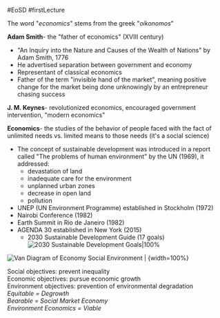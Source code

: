 #EoSD #firstLecture


The word "*economics*" stems from the greek "*oikonomos*"

**Adam Smith**- the "father of economics" (XVIII century)
- "An Inquiry into the Nature and Causes of the Wealth of Nations" by Adam Smith, 1776
- He advertised separation between government and economy
- Representant of classical economics
- Father of the term "invisible hand of the market", meaning positive change for the market being done unknowingly by an entrepreneur chasing success

**J. M. Keynes**- revolutionized economics, encouraged government intervention, "modern economics"

**Economics**- the studies of the behavior of people faced with the fact of unlimited needs vs. limited means to those needs (it's a social science)

- The concept of sustainable development was introduced in a report called "The problems of human environment" by the UN (1969), it addressed:
	- devastation of land
	- inadequate care for the environment
	- unplanned urban zones
	- decrease in open land
	- pollution
- UNEP (UN Environment Programme) established in Stockholm (1972)
- Nairobi Conference (1982)
- Earth Summit in Rio de Janeiro (1982)
- AGENDA 30 established in New York (2015)
	- 2030 Sustainable Development Guide (17 goals)
	  ![2030 Sustainable Development Goals|100%](https://nextcloud.trabus322.eu/apps/files_sharing/publicpreview/polsl?file=/obsidian/assets/EoSD/2030%20Sustainable%20Development%20Guide%20(17%20goals).png&fileId=335840&x=1920&y=1080&a=true)

![Van Diagram of Economy Social Environment | {width=100%}](https://nextcloud.trabus322.eu/apps/files_sharing/publicpreview/polsl?file=/obsidian/assets/EoSD/Van%20Diagram%20of%20Economy%20Social%20Environment.png&fileId=335841&x=1920&y=1080&a=true)

Social objectives: prevent inequality<br>Economic objectives: pursue economic growth<br>Environment objectives: prevention of environmental degradation<br>*Equitable = Degrowth*<br>*Bearable = Social Market Economy*<br>*Environment Economics = Viable*